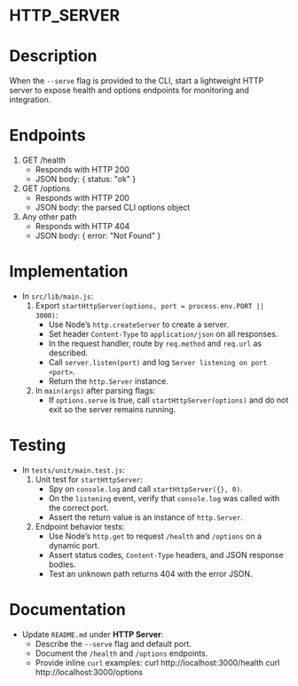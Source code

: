 # HTTP_SERVER

# Description
When the `--serve` flag is provided to the CLI, start a lightweight HTTP server to expose health and options endpoints for monitoring and integration.

# Endpoints
1. GET /health
   - Responds with HTTP 200
   - JSON body: { status: "ok" }
2. GET /options
   - Responds with HTTP 200
   - JSON body: the parsed CLI options object
3. Any other path
   - Responds with HTTP 404
   - JSON body: { error: "Not Found" }

# Implementation
- In `src/lib/main.js`:
  1. Export `startHttpServer(options, port = process.env.PORT || 3000)`:
     - Use Node’s `http.createServer` to create a server.
     - Set header `Content-Type` to `application/json` on all responses.
     - In the request handler, route by `req.method` and `req.url` as described.
     - Call `server.listen(port)` and log `Server listening on port <port>`.
     - Return the `http.Server` instance.
  2. In `main(args)` after parsing flags:
     - If `options.serve` is true, call `startHttpServer(options)` and do not exit so the server remains running.

# Testing
- In `tests/unit/main.test.js`:
  1. Unit test for `startHttpServer`:
     - Spy on `console.log` and call `startHttpServer({}, 0)`.
     - On the `listening` event, verify that `console.log` was called with the correct port.
     - Assert the return value is an instance of `http.Server`.
  2. Endpoint behavior tests:
     - Use Node’s `http.get` to request `/health` and `/options` on a dynamic port.
     - Assert status codes, `Content-Type` headers, and JSON response bodies.
     - Test an unknown path returns 404 with the error JSON.

# Documentation
- Update `README.md` under **HTTP Server**:
  - Describe the `--serve` flag and default port.
  - Document the `/health` and `/options` endpoints.
  - Provide inline `curl` examples:
    curl http://localhost:3000/health
    curl http://localhost:3000/options
